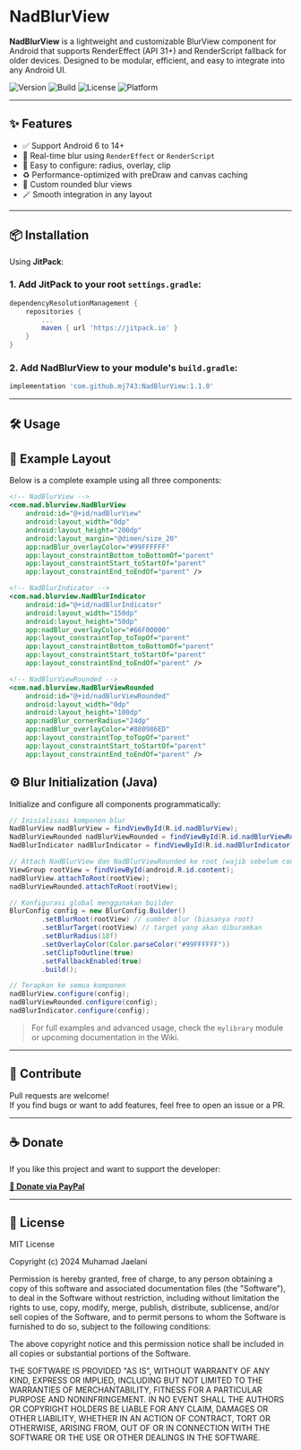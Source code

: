# NadBlurView

**NadBlurView** is a lightweight and customizable BlurView component for Android that supports RenderEffect (API 31+) and RenderScript fallback for older devices. Designed to be modular, efficient, and easy to integrate into any Android UI.

![Version](https://img.shields.io/github/v/tag/mj743/NadBlurView?label=version&color=blue)
![Build](https://img.shields.io/github/actions/workflow/status/mj743/NadBlurView/gradle.yml?label=build&logo=github)
![License](https://img.shields.io/github/license/mj743/NadBlurView)
![Platform](https://img.shields.io/badge/platform-android-lightgrey)

---

## ✨ Features

- ✅ Support Android 6 to 14+
- 🎨 Real-time blur using `RenderEffect` or `RenderScript`
- 📐 Easy to configure: radius, overlay, clip
- ♻️ Performance-optimized with preDraw and canvas caching
- 🧱 Custom rounded blur views
- 🪄 Smooth integration in any layout

---

## 📦 Installation

Using **JitPack**:

### 1. Add JitPack to your root `settings.gradle`:
```groovy
dependencyResolutionManagement {
    repositories {
        ...
        maven { url 'https://jitpack.io' }
    }
}
```

### 2. Add NadBlurView to your module's `build.gradle`:
```groovy
implementation 'com.github.mj743:NadBlurView:1.1.0'
```

---

## 🛠 Usage

## 📐 Example Layout
Below is a complete example using all three components:
```xml
<!-- NadBlurView -->
<com.nad.blurview.NadBlurView
    android:id="@+id/nadBlurView"
    android:layout_width="0dp"
    android:layout_height="200dp"
    android:layout_margin="@dimen/size_20"
    app:nadBlur_overlayColor="#99FFFFFF"
    app:layout_constraintBottom_toBottomOf="parent"
    app:layout_constraintStart_toStartOf="parent"
    app:layout_constraintEnd_toEndOf="parent" />

<!-- NadBlurIndicator -->
<com.nad.blurview.NadBlurIndicator
    android:id="@+id/nadBlurIndicator"
    android:layout_width="150dp"
    android:layout_height="50dp"
    app:nadBlur_overlayColor="#66F00000"
    app:layout_constraintTop_toTopOf="parent"
    app:layout_constraintBottom_toBottomOf="parent"
    app:layout_constraintStart_toStartOf="parent"
    app:layout_constraintEnd_toEndOf="parent" />

<!-- NadBlurViewRounded -->
<com.nad.blurview.NadBlurViewRounded
    android:id="@+id/nadBlurViewRounded"
    android:layout_width="0dp"
    android:layout_height="100dp"
    app:nadBlur_cornerRadius="24dp"
    app:nadBlur_overlayColor="#880986ED"
    app:layout_constraintTop_toTopOf="parent"
    app:layout_constraintStart_toStartOf="parent"
    app:layout_constraintEnd_toEndOf="parent" />
```

## ⚙️ Blur Initialization (Java)

Initialize and configure all components programmatically:

```java
// Inisialisasi komponen blur
NadBlurView nadBlurView = findViewById(R.id.nadBlurView);
NadBlurViewRounded nadBlurViewRounded = findViewById(R.id.nadBlurViewRounded);
NadBlurIndicator nadBlurIndicator = findViewById(R.id.nadBlurIndicator);

// Attach NadBlurView dan NadBlurViewRounded ke root (wajib sebelum configure)
ViewGroup rootView = findViewById(android.R.id.content);
nadBlurView.attachToRoot(rootView);
nadBlurViewRounded.attachToRoot(rootView);

// Konfigurasi global menggunakan builder
BlurConfig config = new BlurConfig.Builder()
        .setBlurRoot(rootView) // sumber blur (biasanya root)
        .setBlurTarget(rootView) // target yang akan diburamkan
        .setBlurRadius(18f)
        .setOverlayColor(Color.parseColor("#99FFFFFF"))
        .setClipToOutline(true)
        .setFallbackEnabled(true)
        .build();

// Terapkan ke semua komponen
nadBlurView.configure(config);
nadBlurViewRounded.configure(config);
nadBlurIndicator.configure(config);

```

> For full examples and advanced usage, check the `mylibrary` module or upcoming documentation in the Wiki.

---

## 🙌 Contribute

Pull requests are welcome!  
If you find bugs or want to add features, feel free to open an issue or a PR.

---

## ☕ Donate

If you like this project and want to support the developer:

**[💖 Donate via PayPal](https://paypal.me/MuhamadJaelani?country.x=ID&locale.x=id_ID)**

---
## 📄 License

MIT License

Copyright (c) 2024 Muhamad Jaelani

Permission is hereby granted, free of charge, to any person obtaining a copy
of this software and associated documentation files (the "Software"), to deal
in the Software without restriction, including without limitation the rights
to use, copy, modify, merge, publish, distribute, sublicense, and/or sell
copies of the Software, and to permit persons to whom the Software is
furnished to do so, subject to the following conditions:

The above copyright notice and this permission notice shall be included in all
copies or substantial portions of the Software.

THE SOFTWARE IS PROVIDED "AS IS", WITHOUT WARRANTY OF ANY KIND, EXPRESS OR
IMPLIED, INCLUDING BUT NOT LIMITED TO THE WARRANTIES OF MERCHANTABILITY,
FITNESS FOR A PARTICULAR PURPOSE AND NONINFRINGEMENT. IN NO EVENT SHALL THE
AUTHORS OR COPYRIGHT HOLDERS BE LIABLE FOR ANY CLAIM, DAMAGES OR OTHER
LIABILITY, WHETHER IN AN ACTION OF CONTRACT, TORT OR OTHERWISE, ARISING FROM,
OUT OF OR IN CONNECTION WITH THE SOFTWARE OR THE USE OR OTHER DEALINGS IN THE
SOFTWARE.
